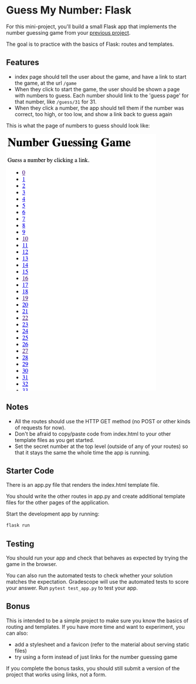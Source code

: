 # Guess My Number: Flask

For this mini-project, you'll build a small Flask app that implements the number
guessing game from your [previous project](https://github.com/kibo-programming-1-oct-22/guess-my-number).

The goal is to practice with the basics of Flask: routes and templates.

## Features

- index page should tell the user about the game, and have a link to start the
    game, at the url `/game`
- When they click to start the game, the user should be shown a page with numbers 
  to guess. Each number should link to the 'guess page' for that number, like
  `/guess/31` for 31.
- When they click a number, the app should tell them if the number was correct,
    too high, or too low, and show a link back to guess again

This is what the page of numbers to guess should look like:

![demo of number guess page](numbers-to-guess.png)

## Notes

- All the routes should use the HTTP GET method (no POST or other kinds of
requests for now).
- Don't be afraid to copy/paste code from index.html to your other template
    files as you get started.
- Set the secret number at the top level (outside of any of your routes) so that
    it stays the same the whole time the app is running.

## Starter Code

There is an app.py file that renders the index.html template file.

You should write the other routes in app.py and create additional template files for
the other pages of the application.

Start the development app by running:

```sh
flask run
```

## Testing

You should run your app and check that behaves as expected by trying the game in
the browser.

You can also run the automated tests to check whether your solution matches the
expectation. Gradescope will use the automated tests to score your answer. Run
`pytest test_app.py` to test your app.

## Bonus

This is intended to be a simple project to make sure you know the basics of
routing and templates. If you have more time and want to experiment, you can
also:

- add a stylesheet and a favicon (refer to the material about serving static files)
- try using a form instead of just links for the number guessing game

If you complete the bonus tasks, you should still submit a version of the
project that works using links, not a form.
